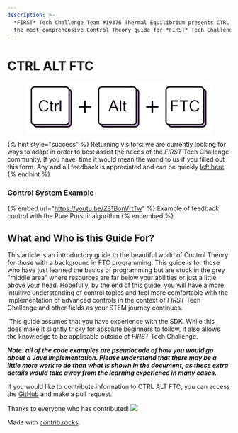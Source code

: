 ```yaml
---
description: >-
  *FIRST* Tech Challenge Team #19376 Thermal Equilibrium presents CTRL ALT FTC —
  the most comprehensive Control Theory guide for *FIRST* Tech Challenge Teams.
---
```


# CTRL ALT FTC

<figure><img src=".gitbook/assets/Screen Shot 2022-11-21 at 2.32.34 AM.png" alt=""><figcaption></figcaption></figure>

{% hint style="success" %}
Returning visitors: we are currently looking for ways to adapt in order to best assist the needs of the *FIRST* Tech Challenge community. If you have, time it would mean the world to us if you filled out this form. Any and all feedback is appreciated and can be quickly [left here](https://docs.google.com/forms/d/e/1FAIpQLScnAANnEH6ahHE7eQSAwdwcxpJuJWk-fX8zdBFKi6WB80BJfQ/viewform).
{% endhint %}

### Control System Example

{% embed url="https://youtu.be/Z81BonVrtTw" %}
Example of feedback control with the Pure Pursuit algorithm
{% endembed %}

## What and Who is this Guide For?

This article is an introductory guide to the beautiful world of Control Theory for those with a background in FTC programming. This guide is for those who have just learned the basics of programming but are stuck in the grey "middle area" where resources are far below your abilities or just a little above your head. Hopefully, by the end of this guide, you will have a more intuitive understanding of control topics and feel more comfortable with the implementation of advanced controls in the context of *FIRST* Tech Challenge and other fields as your STEM journey continues.

‌ This guide assumes that you have experience with the SDK. While this does make it slightly tricky for absolute beginners to follow, it also allows the knowledge to be applicable outside of *FIRST* Tech Challenge.

_**Note: all of the code examples are pseudocode of how you would go about a Java implementation. Please understand that there may be a little more work to do than what is shown in the document, as these extra details would take away from the learning experience in many cases.**_

If you would like to contribute information to CTRL ALT FTC, you can access the [GitHub](https://github.com/BenCaunt/CTRL-ALT-FTC) and make a pull request.

Thanks to everyone who has contributed! [![](https://contrib.rocks/image?repo=BenCaunt/CTRL-ALT-FTC)](https://github.com/BenCaunt/CTRL-ALT-FTC/graphs/contributors)

Made with [contrib.rocks](https://contrib.rocks).
